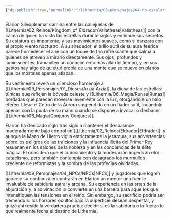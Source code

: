 ```yaml
---
{"dg-publish":true,"permalink":"/lithernia/09-personajes/04-np-cs/elarion-silvopleamar/","title":"Elarion Silvopleamar","tags":["lithernia","npc"]}
---
```


Elarion Silvopleamar camina entre las callejuelas de [[Lithernia/02_Reinos/Kingdom_of_Eldrador/Vallatheas\|Vallatheas]] con la calma de quien ha visto las estrellas durante siglos y entiende sus secretos. Su estatura es imponente, y sus movimientos suaves, como si danzara con el propio viento nocturno. A su alrededor, el brillo sutil de su aura feérica parece humedecer el aire con un toque de frío refrescante que calma a quienes se atreven a mirarlo directamente. Sus ojos, profundos y luminiscentes, transmiten un conocimiento más allá del tiempo, y en sus gestos hay algo de quietud propia de una mente que se mueve en planos que los mortales apenas atisban.

Su vestimenta revela un silencioso homenaje a [[Lithernia/09_Personajes/01_Dioses/Arzia\|Arzia]], la diosa de las estrellas: túnicas que reflejan la bóveda celeste y [[Lithernia/06_Magia/Runas\|Runas]] bordadas que parecen moverse levemente con la luz, otorgándole un halo etéreo. Lleva el Cetro de la Aurora suspendido en un fiador sutil, tocándolo apenas con la punta de su mano cuando se dispone a invocar o deshacer [[Lithernia/06_Magia/Conjuros\|Conjuros]].

Elarion ha dedicado siglo tras siglo a mantener el desbalance moderadamente bajo control en [[Lithernia/02_Reinos/Eldrador\|Eldrador]], y aunque la Mano de Hierro vigila estrictamente la jerarquía, sus advertencias sobre los peligros de las traiciones y la influencia ilícita del Primer Rey resuenan en los salones de la nobleza y en las conciencias de la élite mágica. Él considera que el conocimiento y la moderación impedirán otro cataclismo, pero también contempla con desagrado los murmullos creciente de reformistas y la sombra de las profecías olvidadas.

[[Lithernia/09_Personajes/04_NPCs/NPCs\|NPCs]] y jugadores que logren ganarse su confianza encontrarán en Elarion un mentor una fuente invaluable de sabiduría astral y arcana. Su experiencia en las artes de la abjuración y la adivinación lo convierte en una barrera para aquellos que intensifiquen las tensiones en el reino. Sin embargo, su sacrificio podría ser tremendo si los horrores ocultos bajo la superficie desean despertar, y quizá ahí reside la verdadera prueba: decidir si es la sabiduría o la fuerza lo que realmente fecha el destino de Lithernia.